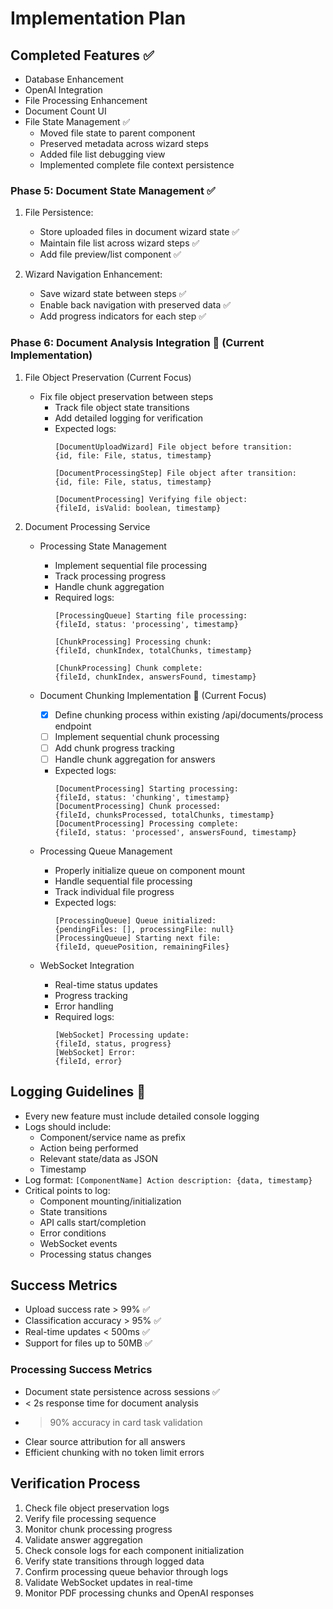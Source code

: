 # Implementation Plan

## Completed Features ✅
- Database Enhancement
- OpenAI Integration
- File Processing Enhancement
- Document Count UI
- File State Management ✅
  - Moved file state to parent component
  - Preserved metadata across wizard steps
  - Added file list debugging view
  - Implemented complete file context persistence

### Phase 5: Document State Management ✅
1. File Persistence:
   - Store uploaded files in document wizard state ✅
   - Maintain file list across wizard steps ✅
   - Add file preview/list component ✅

2. Wizard Navigation Enhancement:
   - Save wizard state between steps ✅
   - Enable back navigation with preserved data ✅
   - Add progress indicators for each step ✅

### Phase 6: Document Analysis Integration 🔄 (Current Implementation)

1. File Object Preservation (Current Focus)
   - Fix file object preservation between steps
     - Track file object state transitions
     - Add detailed logging for verification
     - Expected logs:
       ```
       [DocumentUploadWizard] File object before transition:
       {id, file: File, status, timestamp}

       [DocumentProcessingStep] File object after transition:
       {id, file: File, status, timestamp}

       [DocumentProcessing] Verifying file object:
       {fileId, isValid: boolean, timestamp}
       ```

2. Document Processing Service
   - Processing State Management
     - Implement sequential file processing
     - Track processing progress
     - Handle chunk aggregation
     - Required logs:
       ```
       [ProcessingQueue] Starting file processing:
       {fileId, status: 'processing', timestamp}

       [ChunkProcessing] Processing chunk:
       {fileId, chunkIndex, totalChunks, timestamp}

       [ChunkProcessing] Chunk complete:
       {fileId, chunkIndex, answersFound, timestamp}
       ```

   - Document Chunking Implementation 🔄 (Current Focus)
     - [x] Define chunking process within existing /api/documents/process endpoint
     - [ ] Implement sequential chunk processing
     - [ ] Add chunk progress tracking
     - [ ] Handle chunk aggregation for answers
     - Expected logs:
       ```
       [DocumentProcessing] Starting processing:
       {fileId, status: 'chunking', timestamp}
       [DocumentProcessing] Chunk processed:
       {fileId, chunksProcessed, totalChunks, timestamp}
       [DocumentProcessing] Processing complete:
       {fileId, status: 'processed', answersFound, timestamp}
       ```

   - Processing Queue Management
     - Properly initialize queue on component mount
     - Handle sequential file processing
     - Track individual file progress
     - Expected logs:
       ```
       [ProcessingQueue] Queue initialized:
       {pendingFiles: [], processingFile: null}
       [ProcessingQueue] Starting next file:
       {fileId, queuePosition, remainingFiles}
       ```

   - WebSocket Integration
     - Real-time status updates
     - Progress tracking
     - Error handling
     - Required logs:
       ```
       [WebSocket] Processing update:
       {fileId, status, progress}
       [WebSocket] Error:
       {fileId, error}
       ```

## Logging Guidelines 📝
- Every new feature must include detailed console logging
- Logs should include:
  - Component/service name as prefix
  - Action being performed
  - Relevant state/data as JSON
  - Timestamp
- Log format: `[ComponentName] Action description: {data, timestamp}`
- Critical points to log:
  - Component mounting/initialization
  - State transitions
  - API calls start/completion
  - Error conditions
  - WebSocket events
  - Processing status changes

## Success Metrics
- Upload success rate > 99% ✅
- Classification accuracy > 95% ✅
- Real-time updates < 500ms ✅
- Support for files up to 50MB ✅

### Processing Success Metrics
- Document state persistence across sessions ✅
- < 2s response time for document analysis
- > 90% accuracy in card task validation
- Clear source attribution for all answers
- Efficient chunking with no token limit errors

## Verification Process
1. Check file object preservation logs
2. Verify file processing sequence
3. Monitor chunk processing progress
4. Validate answer aggregation
5. Check console logs for each component initialization
6. Verify state transitions through logged data
7. Confirm processing queue behavior through logs
8. Validate WebSocket updates in real-time
9. Monitor PDF processing chunks and OpenAI responses